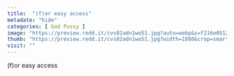 ```yaml
---
title:  "(f)or easy access"
metadate: "hide"
categories: [ God Pussy ]
image: "https://preview.redd.it/cvs02adn1wo51.jpg?auto=webp&s=f216e0512cdeeaf5c37d6978ddace5a049670d19"
thumb: "https://preview.redd.it/cvs02adn1wo51.jpg?width=1080&crop=smart&auto=webp&s=deb761e75975f1ac247164746956382eb744f249"
visit: ""
---
```

(f)or easy access
